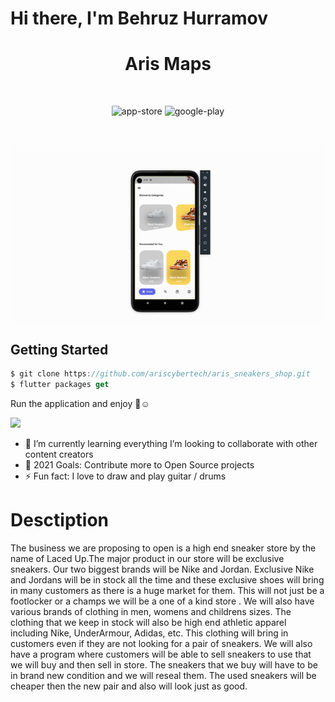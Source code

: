 # Hi there, I'm Behruz Hurramov

<h1 align="center">Aris Maps</h1>

<br />
 
<p align="center">
  <img alt="app-store" src="https://github.com/plante-app-team/plante/blob/master/readme_resources/app-store.png" />
  <img alt="google-play" src="https://github.com/plante-app-team/plante/blob/master/readme_resources/play-store.png" />
</p>

<br />

![MobileScreenshot](screenshots/screenshot.gif)

## Getting Started

```dart
$ git clone https://github.com/ariscybertech/aris_sneakers_shop.git
$ flutter packages get
```
Run the application and enjoy :tada::relaxed:

<a href="https://www.buymeacoffee.com/ariscybertech"><img src="https://cdn.buymeacoffee.com/buttons/v2/default-yellow.png" height="60"></a>

- 🌱 I’m currently learning everything
     I’m looking to collaborate with other content creators
- 🥅 2021 Goals: Contribute more to Open Source projects
- ⚡ Fun fact: I love to draw and play guitar / drums


# Desctiption
The business we are proposing to open is a high end sneaker store by the name of Laced Up.The major product in our store will be exclusive sneakers. Our two biggest brands will be Nike and Jordan. Exclusive Nike and Jordans will be in stock all the time and these exclusive shoes will bring in many customers as there is a huge market for them. This will not just be a footlocker or a champs we will be a one of a kind store . We will also have various brands of clothing in men, womens and childrens sizes. The clothing that we keep in stock will also be high end athletic apparel including Nike, UnderArmour, Adidas, etc. This clothing will bring in customers even if they are not looking for a pair of sneakers. We will also have a program where customers will be able to sell sneakers to use that we will buy and then sell in store. The sneakers that we buy will have to be in brand new condition and we will reseal them. The used sneakers will be cheaper then the new pair and also will look just as good.
